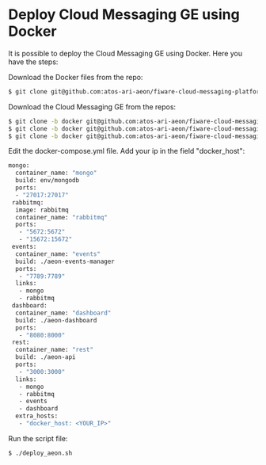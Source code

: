 # Deploy Cloud Messaging GE using Docker

It is possible to deploy the Cloud Messaging GE using Docker. Here you have the steps:

Download the Docker files from the repo:

```bash
$ git clone git@github.com:atos-ari-aeon/fiware-cloud-messaging-platform.git
```

Download the Cloud Messaging GE from the repos:

```bash
$ git clone -b docker git@github.com:atos-ari-aeon/fiware-cloud-messaging-dashboard.git
$ git clone -b docker git@github.com:atos-ari-aeon/fiware-cloud-messaging-api.git
$ git clone -b docker git@github.com:atos-ari-aeon/fiware-cloud-messaging-events-manager.git
```

Edit the docker-compose.yml file. Add your ip in the field "docker_host":

```bash
mongo:
  container_name: "mongo"
  build: env/mongodb
  ports:
  - "27017:27017"
 rabbitmq:
  image: rabbitmq
  container_name: "rabbitmq"
  ports:
   - "5672:5672"
   - "15672:15672"
 events:
  container_name: "events"
  build: ./aeon-events-manager
  ports:
   - "7789:7789"
  links:
   - mongo
   - rabbitmq
 dashboard:
  container_name: "dashboard"
  build: ./aeon-dashboard
  ports:
   - "8080:8000"
 rest:
  container_name: "rest"
  build: ./aeon-api
  ports:
   - "3000:3000"
  links:
   - mongo
   - rabbitmq
   - events
   - dashboard
  extra_hosts:
   - "docker_host: <YOUR_IP>"
```

Run the script file:

```bash
$ ./deploy_aeon.sh 

